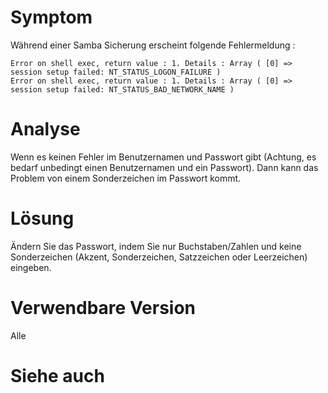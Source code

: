 Symptom 
========

Während einer Samba Sicherung erscheint folgende Fehlermeldung :

    Error on shell exec, return value : 1. Details : Array ( [0] => session setup failed: NT_STATUS_LOGON_FAILURE )
    Error on shell exec, return value : 1. Details : Array ( [0] => session setup failed: NT_STATUS_BAD_NETWORK_NAME )

Analyse 
=======

Wenn es keinen Fehler im Benutzernamen und Passwort gibt (Achtung, 
es bedarf unbedingt einen Benutzernamen und ein Passwort). 
Dann kann das Problem von einem Sonderzeichen im Passwort kommt.

Lösung 
==========

Ändern Sie das Passwort, indem Sie nur Buchstaben/Zahlen und keine
Sonderzeichen (Akzent, Sonderzeichen, Satzzeichen oder Leerzeichen) eingeben.

Verwendbare Version
==================

Alle

Siehe auch 
==========
